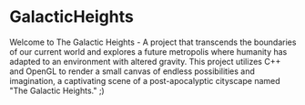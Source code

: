 # GalacticHeights

Welcome to The Galactic Heights - A project that transcends the boundaries of our current world and explores a future metropolis where humanity has adapted to an environment with altered gravity. This project utilizes C++ and OpenGL to render a small canvas of endless possibilities and imagination, a captivating scene of a post-apocalyptic cityscape named "The Galactic Heights." ;)
